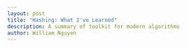 ```yaml
---
layout: post
title: "Hashing: What I've Learned"
description: A summary of toolkit for modern algorithms
author: William Nguyen
---
```

